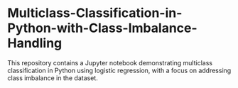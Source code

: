 # Multiclass-Classification-in-Python-with-Class-Imbalance-Handling
This repository contains a Jupyter notebook demonstrating multiclass classification in Python using logistic regression, with a focus on addressing class imbalance in the dataset. 
